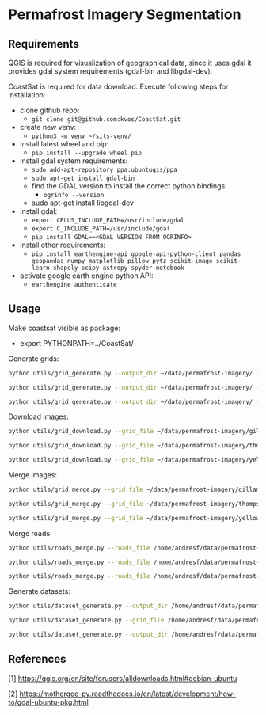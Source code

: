 # Permafrost Imagery Segmentation

## Requirements

QGIS is required for visualization of geographical data, since it uses gdal it provides gdal system requirements 
(gdal-bin and libgdal-dev).

CoastSat is required for data download. Execute following steps for installation:

- clone github repo:
  - `git clone git@github.com:kvos/CoastSat.git`
- create new venv:
  - `python3 -m venv ~/sits-venv/`
- install latest wheel and pip:
  - `pip install --upgrade wheel pip`
- install gdal system requirements:
  - `sudo add-apt-repository ppa:ubuntugis/ppa`
  - `sudo apt-get install gdal-bin`
  - find the GDAL version to install the correct python bindings:
    - `ogrinfo --version`
  - sudo apt-get install libgdal-dev
- install gdal:
  - `export CPLUS_INCLUDE_PATH=/usr/include/gdal`
  - `export C_INCLUDE_PATH=/usr/include/gdal`
  - `pip install GDAL==<GDAL VERSION FROM OGRINFO>`
- install other requirements:
  - `pip install earthengine-api google-api-python-client pandas geopandas numpy matplotlib pillow pytz scikit-image scikit-learn shapely scipy astropy spyder notebook`
- activate google earth engine python API:
  - `earthengine authenticate`

## Usage

Make coastsat visible as package:
  - export PYTHONPATH=../CoastSat/

Generate grids:

```bash
python utils/grid_generate.py --output_dir ~/data/permafrost-imagery/ --aoi_file ./data/gillam_mb_canada.geojson --step_size 5000 --crs epsg:32615
```

```bash
python utils/grid_generate.py --output_dir ~/data/permafrost-imagery/ --aoi_file ./data/mystery_lake_mb_canada.geojson --step_size 5000 --crs epsg:32614
```

```bash
python utils/grid_generate.py --output_dir ~/data/permafrost-imagery/ --aoi_file ./data/yellowknife_nt_canada.geojson --step_size 5000 --crs epsg:32612
```

Download images:

```bash
python utils/grid_download.py --grid_file ~/data/permafrost-imagery/gillam_mb_canada/grid_wkt.csv --start_date 2021-01-01 --end_date 2021-01-31 --satellites_list S2
```

```bash
python utils/grid_download.py --grid_file ~/data/permafrost-imagery/thompson_mb_canada/grid_wkt.csv --start_date 2021-01-01 --end_date 2021-01-31 --satellites_list S2
```

```bash
python utils/grid_download.py --grid_file ~/data/permafrost-imagery/yellowknife_nt_canada/grid_wkt.csv --start_date 2021-01-01 --end_date 2021-01-31 --satellites_list S2
```

Merge images:

```bash
python utils/grid_merge.py --grid_file ~/data/permafrost-imagery/gillam_mb_canada/grid_wkt.csv --satellites_list S2 --resolution_list 10m
```

```bash
python utils/grid_merge.py --grid_file ~/data/permafrost-imagery/thompson_mb_canada/grid_wkt.csv --satellites_list S2 --resolution_list 10m
```

```bash
python utils/grid_merge.py --grid_file ~/data/permafrost-imagery/yellowknife_nt_canada/grid_wkt.csv --satellites_list S2 --resolution_list 10m
```

Merge roads:

```bash
python utils/roads_merge.py --roads_file /home/andresf/data/permafrost-imagery/gillam_mb_canada/roads.shp --grid_file /home/andresf/data/permafrost-imagery/gillam_mb_canada/grid_wkt.csv --crs epsg:32615
```

```bash
python utils/roads_merge.py --roads_file /home/andresf/data/permafrost-imagery/thompson_mb_canada/roads.shp --roads_file --grid_file /home/andresf/data/permafrost-imagery/thompson_mb_canada/grid_wkt.csv --crs epsg:32614
```

```bash
python utils/roads_merge.py --roads_file /home/andresf/data/permafrost-imagery/yellowknife_nt_canada/roads.shp --roads_file --grid_file /home/andresf/data/permafrost-imagery/yellowknife_nt_canada/grid_wkt.csv --crs epsg:32612
```

Generate datasets:

```bash
python utils/dataset_generate.py --output_dir /home/andresf/data/permafrost-imagery/ --grids_files /home/andresf/data/permafrost-imagery/gillam_mb_canada/grid_wkt.csv --roads_files /home/andresf/data/permafrost-imagery/gillam_mb_canada/highways_streets_gillam.shp --crs_list epsg:32615
```

```bash
python utils/dataset_generate.py --grid_file /home/andresf/data/permafrost-imagery/thompson_mb_canada/grid_wkt.csv --roads_file /home/andresf/data/permafrost-imagery/thompson_mb_canada/roads.shp --crs epsg:32614
```

```bash
python utils/dataset_generate.py --output_dir /home/andresf/data/permafrost-imagery/ --grids_files /home/andresf/data/permafrost-imagery/yellowknife_nt_canada/grid_wkt.csv --roads_files /home/andresf/data/permafrost-imagery/yellowknife_nt_canada/highways_streets_yellowknife.shp --crs_list epsg:32612
```

## References

[1] https://qgis.org/en/site/forusers/alldownloads.html#debian-ubuntu

[2] https://mothergeo-py.readthedocs.io/en/latest/development/how-to/gdal-ubuntu-pkg.html
